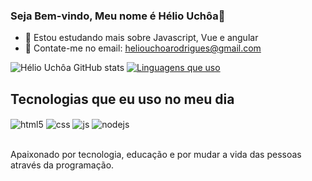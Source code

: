 ### Seja Bem-vindo, Meu nome é Hélio Uchôa👋

- 🌱 Estou estudando mais sobre Javascript, Vue e angular
- 👯 Contate-me no email: heliouchoarodrigues@gmail.com


![Hélio Uchôa GitHub stats](https://github-readme-stats.vercel.app/api?username=heliouchoa&show_icons=true&theme=radical)
[![Linguagens que uso](https://github-readme-stats.vercel.app/api/top-langs/?username=heliouchoa&layout=compact&theme=dark)](https://github.com/anuraghazra/github-readme-stats)


## Tecnologias que eu uso no meu dia

<div style="display: inline_block">
  <img align="center" alt="html5" src="https://img.shields.io/badge/HTML5-E34F26?style=for-the-badge&logo=html5&logoColor=white" />
  <img align="center" alt="css" src="https://img.shields.io/badge/CSS3-1572B6?style=for-the-badge&logo=css3&logoColor=white" />
  <img align="center" alt="js" src="https://img.shields.io/badge/JavaScript-F7DF1E?style=for-the-badge&logo=javascript&logoColor=black" />
  <img align="center" alt="nodejs" src="https://img.shields.io/badge/Node.js-43853D?style=for-the-badge&logo=node.js&logoColor=white" />
</div><br/>

Apaixonado por tecnologia, educação e por mudar a vida das pessoas através da programação.
